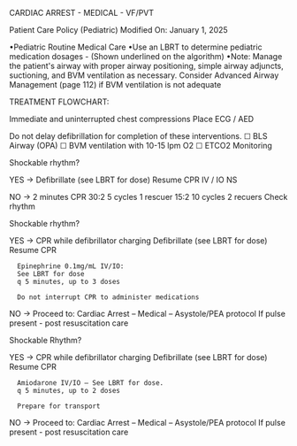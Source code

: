 CARDIAC ARREST - MEDICAL - VF/PVT

Patient Care Policy (Pediatric)
Modified On: January 1, 2025

•Pediatric Routine Medical Care
•Use an LBRT to determine pediatric medication dosages - (Shown underlined on the algorithm)
•Note: Manage the patient's airway with proper airway positioning, simple airway adjuncts, suctioning, and BVM ventilation as necessary. Consider Advanced Airway Management (page 112) if BVM ventilation is not adequate

TREATMENT FLOWCHART:

Immediate and uninterrupted chest compressions
Place ECG / AED

Do not delay defibrillation for completion of these interventions.
 ☐ BLS Airway (OPA)
 ☐ BVM ventilation with 10-15 lpm O2
 ☐ ETCO2 Monitoring

Shockable rhythm?

YES → Defibrillate (see LBRT for dose)
      Resume CPR
      IV / IO NS

NO → 2 minutes CPR
     30:2 5 cycles 1 rescuer
     15:2 10 cycles 2 recuers
     Check rhythm

Shockable rhythm?

YES → CPR while defibrillator charging
      Defibrillate (see LBRT for dose)
      Resume CPR
      
      Epinephrine 0.1mg/mL IV/IO:
      See LBRT for dose
      q 5 minutes, up to 3 doses
      
      Do not interrupt CPR to administer medications

NO → Proceed to:
     Cardiac Arrest – Medical – Asystole/PEA protocol
     If pulse present - post resuscitation care

Shockable Rhythm?

YES → CPR while defibrillator charging
      Defibrillate (see LBRT for dose)
      Resume CPR
      
      Amiodarone IV/IO – See LBRT for dose.
      q 5 minutes, up to 2 doses
      
      Prepare for transport

NO → Proceed to:
     Cardiac Arrest – Medical – Asystole/PEA protocol
     If pulse present - post resuscitation care





